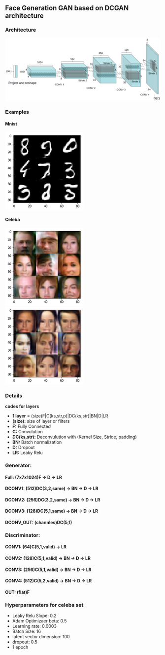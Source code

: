 ## Face Generation GAN based on DCGAN architecture


### Architecture
![DCGAN Architecture](dcgan.png?raw=true "DCGAN Architecture")

### Examples
#### Mnist
![MNIST](samples/mnist.png?raw=true "MNIST Sample")

#### Celeba
![Celeba](samples/celeba.png?raw=true "Celeba Samples")
![Celeba](samples/celeba2.png?raw=true "Celeba Samples")

### Details

**codes for layers**

- **1 layer** = (size)F|C(ks,str,p)|DC(ks,str)|BN|D|LR
- **(size):** size of layer or filters
- **F:** Fully Connected
- **C:** Convulution 
- **DC(ks,str):** Deconvulution with (Kernel Size, Stride, padding)
- **BN:** Batch normalization
- **D:** Dropout
- **LR:** Leaky Relu

### Generator:

#### Full: (7x7x1024)F -> D -> LR
#### DCONV1: (512)DC(3,2,same) -> BN -> D -> LR  
#### DCONV2: (256)DC(3,2,same) -> BN -> D -> LR 
#### DCONV3: (128)DC(5,1,same) -> BN -> D -> LR
#### DCONV_OUT: (channles)DC(5,1)

### Discriminator:

#### CONV1: (64)C(5,1,valid) -> LR
#### CONV2: (128)C(5,1,valid) -> BN -> D -> LR
#### CONV3: (256)C(5,1,valid) -> BN -> D -> LR
#### CONV4: (512)C(5,2,valid) -> BN -> D -> LR
#### OUT: (flat)F

### Hyperparameters for celeba set
- Leaky Relu Slope: 0.2
- Adam Optimizaer beta: 0.5
- Learning rate: 0.0003
- Batch Size: 16
- latent vector dimension: 100
- dropout: 0.5
- 1 epoch
